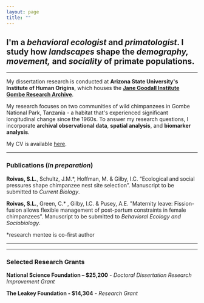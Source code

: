 ```yaml
---
layout: page
title: ""
---
```


## I'm a *behavioral ecologist* and *primatologist*. I study how *landscapes* shape the *demography, movement,* and *sociality* of primate populations.

---
My dissertation research is conducted at **Arizona State University's Institute of Human Origins**, which houses the [**Jane Goodall Institute Gombe Research Archive**](https://iho.asu.edu/GombeProject). 

My  research focuses on two communities of wild chimpanzees in Gombe National Park, Tanzania - a habitat that's experienced significant longitudinal change since the 1960s. To answer my research questions, I incorporate **archival observational data**, **spatial analysis**, and **biomarker analysis**.

My CV is available [here](https://docs.google.com/document/d/1h_WqnBvjqwgTYDTpesCvbAA6FpGEaqVP/edit?usp=sharing&ouid=112979041482582723813&rtpof=true&sd=true).

---

### Publications (*In preparation*)

**Roivas, S.L.**, Schultz, J.M.*, Hoffman, M. & Gilby, I.C. “Ecological and social pressures shape chimpanzee nest site selection”. Manuscript to be submitted to _Current Biology_.

**Roivas, S.L.**, Green, C.* , Gilby, I.C. & Pusey, A.E. "Maternity leave: Fission-fusion allows flexible management of post-partum constraints in female chimpanzees”. Manuscript to be submitted to _Behavioral Ecology and Sociobiology_.

*research mentee is co-first author

---

---

### Selected Research Grants
 
**National Science Foundation – $25,200** - _Doctoral Dissertation Research Improvement Grant_

**The Leakey Foundation - $14,304** - _Research Grant_ 
